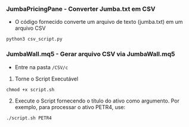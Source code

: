 ### JumbaPricingPane - Converter Jumba.txt em CSV

- O código fornecido converte um arquivo de texto (jumba.txt) em um arquivo CSV

```
python3 csv_script.py
```

### JumbaWall.mq5 - Gerar arquivo CSV via JumbaWall.mq5

- Entre na pasta ```/CSV/c```

1. Torne o Script Executável
```
chmod +x script.sh
```
2. Execute o Script fornecendo o título do ativo como argumento. Por exemplo, para processar o ativo PETR4, use:
```
./script.sh PETR4
```
